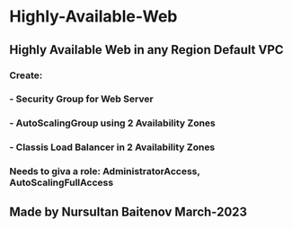 # Highly-Available-Web


## Highly Available Web in any Region Default VPC
### Create:
### - Security Group for Web Server
### - AutoScalingGroup using 2 Availability Zones
### - Classis Load Balancer in 2 Availability Zones

### Needs to giva a role: AdministratorAccess, AutoScalingFullAccess

## Made by Nursultan Baitenov March-2023